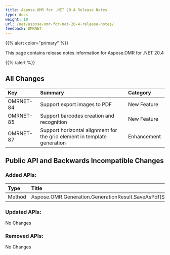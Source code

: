 ```yaml
---
title: Aspose.OMR for .NET 20.4 Release Notes
type: docs
weight: 10
url: /net/aspose-omr-for-net-20-4-release-notes/
feedback: OMRNET
---
```


{{% alert color="primary" %}} 

This page contains release notes information for Aspose.OMR for .NET 20.4

{{% /alert %}} 
## **All Changes**
|**Key**|**Summary**|**Category**|
| :- | :- | :- |
|OMRNET-84|Support export images to PDF|New Feature|
|OMRNET-85|Support barcodes creation and recognition|New Feature|
|OMRNET-87|Support horizontal alignment for the grid element in template generation|Enhancement |
## **Public API and Backwards Incompatible Changes**
### **Added APIs:**

|**Type**|**Title**|
| :- | :- |
|Method|Aspose.OMR.Generation.GenerationResult.SaveAsPdf(System.String,System.String)|
### **Updated APIs:**
No Changes
### **Removed APIs:**
No Changes
